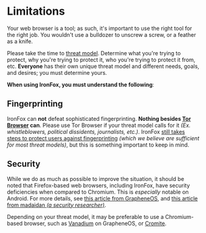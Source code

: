 # Limitations

Your web browser is a tool; as such, it's important to use the right tool for the right job. You wouldn't use a bulldozer to unscrew a screw, or a feather as a knife.

Please take the time to [threat model](https://www.privacyguides.org/en/basics/threat-modeling/). Determine what you're trying to protect, why you're trying to protect it, who you're trying to protect it from, etc. **Everyone** has their own unique threat model and different needs, goals, and desires; you must determine yours.

**When using IronFox, you must understand the following**:

## Fingerprinting

IronFox can **not** defeat sophisticated fingerprinting. **Nothing besides [Tor Browser](https://www.torproject.org/) can**. Please use Tor Browser if your threat model calls for it *(Ex. whistleblowers, political dissidents, journalists, etc.)*. IronFox [still takes steps to protect users against fingerprinting](./Features#fingerprinting) *(which we believe are sufficient for most threat models)*, but this is something important to keep in mind.

## Security

While we do as much as possible to improve the situation, it should be noted that Firefox-based web browsers, including IronFox, have security deficiencies when compared to Chromium. This is *especially* notable on Android. For more details, see [this article from GrapheneOS](https://grapheneos.org/usage#web-browsing), and [this article from madaidan *(a security researcher)*](https://madaidans-insecurities.github.io/firefox-chromium.html).

Depending on your threat model, it may be preferable to use a Chromium-based browser, such as [Vanadium](https://grapheneos.org/features#vanadium) on GrapheneOS, or [Cromite](https://github.com/uazo/cromite).
